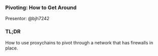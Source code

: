 ### Pivoting: How to Get Around
Presentor: @bjh7242

### TL;DR
How to use proxychains to pivot through a network that has firewalls in place.
